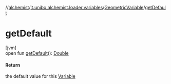 //[alchemist](../../../index.md)/[it.unibo.alchemist.loader.variables](../index.md)/[GeometricVariable](index.md)/[getDefault](get-default.md)

# getDefault

[jvm]\
open fun [getDefault](get-default.md)(): [Double](https://docs.oracle.com/javase/8/docs/api/java/lang/Double.html)

#### Return

the default value for this [Variable](../-variable/index.md)
